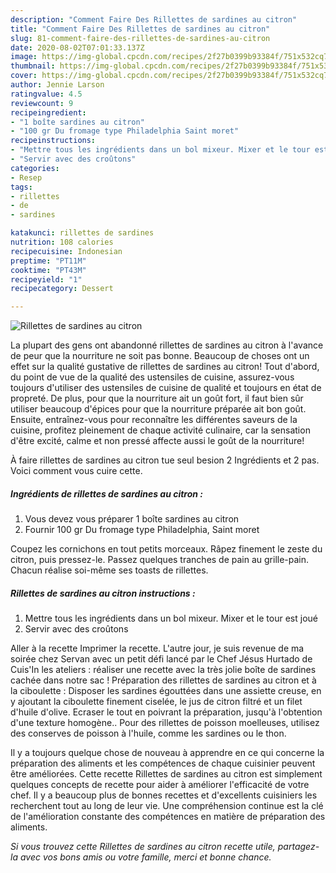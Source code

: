 ```yaml
---
description: "Comment Faire Des Rillettes de sardines au citron"
title: "Comment Faire Des Rillettes de sardines au citron"
slug: 81-comment-faire-des-rillettes-de-sardines-au-citron
date: 2020-08-02T07:01:33.137Z
image: https://img-global.cpcdn.com/recipes/2f27b0399b93384f/751x532cq70/rillettes-de-sardines-au-citron-photo-principale-de-la-recette.jpg
thumbnail: https://img-global.cpcdn.com/recipes/2f27b0399b93384f/751x532cq70/rillettes-de-sardines-au-citron-photo-principale-de-la-recette.jpg
cover: https://img-global.cpcdn.com/recipes/2f27b0399b93384f/751x532cq70/rillettes-de-sardines-au-citron-photo-principale-de-la-recette.jpg
author: Jennie Larson
ratingvalue: 4.5
reviewcount: 9
recipeingredient:
- "1 boîte sardines au citron"
- "100 gr Du fromage type Philadelphia Saint moret"
recipeinstructions:
- "Mettre tous les ingrédients dans un bol mixeur. Mixer et le tour est joué"
- "Servir avec des croûtons"
categories:
- Resep
tags:
- rillettes
- de
- sardines

katakunci: rillettes de sardines 
nutrition: 108 calories
recipecuisine: Indonesian
preptime: "PT11M"
cooktime: "PT43M"
recipeyield: "1"
recipecategory: Dessert

---
```



![Rillettes de sardines au citron](https://img-global.cpcdn.com/recipes/2f27b0399b93384f/751x532cq70/rillettes-de-sardines-au-citron-photo-principale-de-la-recette.jpg)

La plupart des gens ont abandonné rillettes de sardines au citron à l'avance de peur que la nourriture ne soit pas bonne. Beaucoup de choses ont un effet sur la qualité gustative de rillettes de sardines au citron! Tout d'abord, du point de vue de la qualité des ustensiles de cuisine, assurez-vous toujours d'utiliser des ustensiles de cuisine de qualité et toujours en état de propreté. De plus, pour que la nourriture ait un goût fort, il faut bien sûr utiliser beaucoup d'épices pour que la nourriture préparée ait bon goût. Ensuite, entraînez-vous pour reconnaître les différentes saveurs de la cuisine, profitez pleinement de chaque activité culinaire, car la sensation d'être excité, calme et non pressé affecte aussi le goût de la nourriture!

<!--inarticleads1-->

À faire rillettes de sardines au citron tue seul besion 2 Ingrédients et 2 pas. Voici comment vous cuire cette.

##### Ingrédients de rillettes de sardines au citron :

1. Vous devez vous préparer 1 boîte sardines au citron
1. Fournir 100 gr Du fromage type Philadelphia, Saint moret


Coupez les cornichons en tout petits morceaux. Râpez finement le zeste du citron, puis pressez-le. Passez quelques tranches de pain au grille-pain. Chacun réalise soi-même ses toasts de rillettes. 

<!--inarticleads2-->

##### Rillettes de sardines au citron instructions :

1. Mettre tous les ingrédients dans un bol mixeur. Mixer et le tour est joué
1. Servir avec des croûtons


Aller à la recette Imprimer la recette. L&#39;autre jour, je suis revenue de ma soirée chez Servan avec un petit défi lancé par le Chef Jésus Hurtado de Cuis&#39;In les ateliers : réaliser une recette avec la très jolie boîte de sardines cachée dans notre sac ! Préparation des rillettes de sardines au citron et à la ciboulette : Disposer les sardines égouttées dans une assiette creuse, en y ajoutant la ciboulette finement ciselée, le jus de citron filtré et un filet d&#39;huile d&#39;olive. Ecraser le tout en poivrant la préparation, jusqu&#39;à l&#39;obtention d&#39;une texture homogène.. Pour des rillettes de poisson moelleuses, utilisez des conserves de poisson à l&#39;huile, comme les sardines ou le thon. 

<!--inarticleads1-->

<p>
Il y a toujours quelque chose de nouveau à apprendre en ce qui concerne la préparation des aliments et les compétences de chaque cuisinier peuvent être améliorées. Cette recette Rillettes de sardines au citron est simplement quelques concepts de recette pour aider à améliorer l'efficacité de votre chef. Il y a beaucoup plus de bonnes recettes et d'excellents cuisiniers les recherchent tout au long de leur vie. Une compréhension continue est la clé de l'amélioration constante des compétences en matière de préparation des aliments.
</p>

<p>
<i>Si vous trouvez cette Rillettes de sardines au citron recette utile, partagez-la avec vos bons amis ou votre famille, merci et bonne chance.</i>
</p>
